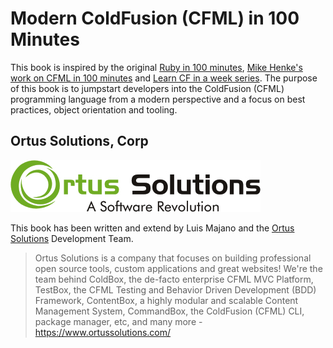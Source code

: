 # Modern ColdFusion \(CFML\) in 100 Minutes

This book is inspired by the original [Ruby in 100 minutes](http://tutorials.jumpstartlab.com/projects/ruby_in_100_minutes.html), [Mike Henke's work on CFML in 100 minutes](https://github.com/mhenke/CFML-in-100-minutes/wiki) and [Learn CF in a week series](http://www.learncfinaweek.com/).  The purpose of this book is to jumpstart developers into the ColdFusion \(CFML\) programming language from a modern perspective and a focus on best practices,  object orientation and tooling.


## Ortus Solutions, Corp

<img src="assets/ortus-medium.jpg">

This book has been written and extend by Luis Majano and the [Ortus Solutions](https://www.ortussolutions.com) Development Team.

> Ortus Solutions is a company that focuses on building professional open source tools, custom applications and great websites! We're the team behind ColdBox, the de-facto enterprise CFML MVC Platform, TestBox, the CFML Testing and Behavior Driven Development (BDD) Framework, ContentBox, a highly modular and scalable Content Management System, CommandBox, the ColdFusion (CFML) CLI, package manager, etc, and many more - https://www.ortussolutions.com/



